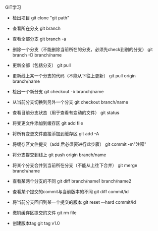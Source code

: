 GIT学习

- 检出项目
git clone "git path"

- 查看所在分支
git branch

- 查看全部分支
git branch -a

- 删除一个分支（不能删除当前所在的分支，必须先check到别的分支）
git branch -D branch/name

- 更新全部（包括分支）
git pull

- 更新线上某一个分支的代码（不能从下往上更新）
git pull origin branch/name

- 检出一个新分支
git checkout -b branch/name

- 从当前分支切换到另外一个分支
git checkout branch/name

- 查看目前分支状态（用于查看有变动的文件）
git status

- 将变更文件添加到缓存区
git add file

- 将所有变更文件直接添加到缓存区
git add -A

- 将缓存区文件提交（add 后必须要进行此步骤）
git commit -m"注释"

- 将分支提交到线上
git push origin branch/name

- 将某个分支合并到当前所在分支（不能从上往下合并）
git merge branch/name

- 查看某两个分支的不同
git diff branch/name1 branch/name2

- 查看某个提交的commit与当前版本的不同
git diff commit/id

- 将当前分支回归到某一个提交的版本
git reset --hard commit/id

- 撤销缓存区提交的文件
git rm file

- 创建版本tag
git tag v1.0

